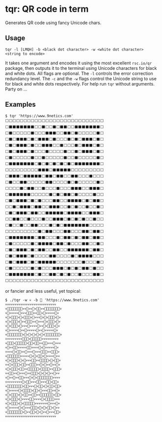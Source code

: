 # tqr: QR code in term
Generates QR code using fancy Unicode chars.

## Usage
`tqr -l [LMQH] -b <black dot character> -w <white dot character> <string to encode>`

It takes one argument and encodes it using the most
excellent `rsc.io/qr` package, then outputs it to the terminal using
Unicode characters for black and white dots. All
flags are optional. The `-l` controls the error correction redundancy
level. The `-c` and the `-w` flags control the Unicode string to use for
black and white dots respectively. For help run `tqr` without arguments.
Party on ...

## Examples

```shell
$ tqr 'https://www.9netics.com'
⬜️⬜️⬜️⬜️⬜️⬜️⬜️⬜️⬜️⬜️⬜️⬜️⬜️⬜️⬜️⬜️⬜️⬜️⬜️⬜️⬜️⬜️⬜️⬜️⬜️⬜️⬜️
⬜️⬛️⬛️⬛️⬛️⬛️⬛️⬛️⬜️⬜️⬛️⬜️⬜️⬛️⬜️⬛️⬛️⬜️⬜️⬛️⬛️⬛️⬛️⬛️⬛️⬛️⬜️
⬜️⬛️⬜️⬜️⬜️⬜️⬜️⬛️⬜️⬜️⬜️⬛️⬛️⬛️⬜️⬜️⬛️⬛️⬜️⬛️⬜️⬜️⬜️⬜️⬜️⬛️⬜️
⬜️⬛️⬜️⬛️⬛️⬛️⬜️⬛️⬜️⬛️⬛️⬛️⬜️⬛️⬜️⬜️⬜️⬛️⬜️⬛️⬜️⬛️⬛️⬛️⬜️⬛️⬜️
⬜️⬛️⬜️⬛️⬛️⬛️⬜️⬛️⬜️⬜️⬛️⬛️⬛️⬜️⬜️⬛️⬜️⬜️⬜️⬛️⬜️⬛️⬛️⬛️⬜️⬛️⬜️
⬜️⬛️⬜️⬛️⬛️⬛️⬜️⬛️⬜️⬜️⬜️⬛️⬜️⬜️⬜️⬜️⬛️⬜️⬜️⬛️⬜️⬛️⬛️⬛️⬜️⬛️⬜️
⬜️⬛️⬜️⬜️⬜️⬜️⬜️⬛️⬜️⬜️⬛️⬜️⬜️⬜️⬜️⬜️⬛️⬜️⬜️⬛️⬜️⬜️⬜️⬜️⬜️⬛️⬜️
⬜️⬛️⬛️⬛️⬛️⬛️⬛️⬛️⬜️⬛️⬜️⬛️⬜️⬛️⬜️⬛️⬜️⬛️⬜️⬛️⬛️⬛️⬛️⬛️⬛️⬛️⬜️
⬜️⬜️⬜️⬜️⬜️⬜️⬜️⬜️⬜️⬛️⬛️⬛️⬜️⬛️⬛️⬛️⬛️⬛️⬜️⬜️⬜️⬜️⬜️⬜️⬜️⬜️⬜️
⬜️⬛️⬛️⬛️⬜️⬛️⬛️⬛️⬛️⬛️⬜️⬛️⬛️⬜️⬛️⬛️⬜️⬜️⬛️⬛️⬜️⬜️⬜️⬛️⬜️⬜️⬜️
⬜️⬛️⬜️⬜️⬛️⬛️⬜️⬜️⬜️⬜️⬜️⬛️⬛️⬜️⬜️⬜️⬜️⬛️⬜️⬛️⬜️⬜️⬜️⬜️⬜️⬛️⬜️
⬜️⬜️⬜️⬜️⬛️⬜️⬛️⬛️⬜️⬜️⬛️⬜️⬜️⬜️⬛️⬜️⬜️⬜️⬛️⬛️⬛️⬜️⬜️⬛️⬛️⬛️⬜️
⬜️⬛️⬛️⬛️⬛️⬛️⬛️⬜️⬜️⬜️⬜️⬜️⬛️⬜️⬛️⬜️⬛️⬛️⬜️⬛️⬜️⬜️⬜️⬜️⬛️⬜️⬜️
⬜️⬛️⬜️⬛️⬛️⬛️⬜️⬛️⬜️⬛️⬜️⬜️⬜️⬛️⬛️⬜️⬜️⬛️⬛️⬛️⬛️⬜️⬛️⬜️⬛️⬛️⬜️
⬜️⬜️⬛️⬜️⬛️⬛️⬛️⬜️⬛️⬛️⬜️⬜️⬛️⬛️⬛️⬜️⬜️⬛️⬜️⬛️⬜️⬜️⬛️⬜️⬜️⬛️⬜️
⬜️⬛️⬜️⬛️⬛️⬛️⬜️⬛️⬛️⬜️⬜️⬛️⬛️⬛️⬛️⬛️⬜️⬛️⬛️⬛️⬛️⬜️⬜️⬛️⬛️⬛️⬜️
⬜️⬜️⬛️⬛️⬜️⬜️⬛️⬜️⬜️⬜️⬛️⬜️⬜️⬛️⬛️⬛️⬜️⬛️⬜️⬛️⬜️⬛️⬜️⬜️⬛️⬜️⬜️
⬜️⬛️⬜️⬜️⬛️⬜️⬜️⬛️⬛️⬜️⬜️⬜️⬛️⬜️⬛️⬜️⬛️⬛️⬛️⬛️⬛️⬛️⬛️⬜️⬜️⬜️⬜️
⬜️⬜️⬜️⬜️⬜️⬜️⬜️⬜️⬜️⬛️⬜️⬛️⬛️⬜️⬜️⬜️⬛️⬛️⬜️⬜️⬜️⬛️⬛️⬜️⬛️⬛️⬜️
⬜️⬛️⬛️⬛️⬛️⬛️⬛️⬛️⬜️⬛️⬛️⬜️⬜️⬜️⬛️⬜️⬛️⬛️⬜️⬛️⬜️⬛️⬛️⬜️⬛️⬛️⬜️
⬜️⬛️⬜️⬜️⬜️⬜️⬜️⬛️⬜️⬛️⬛️⬛️⬛️⬜️⬛️⬛️⬜️⬛️⬜️⬜️⬜️⬛️⬛️⬜️⬜️⬛️⬜️
⬜️⬛️⬜️⬛️⬛️⬛️⬜️⬛️⬜️⬛️⬛️⬜️⬜️⬛️⬛️⬜️⬜️⬛️⬛️⬛️⬛️⬛️⬛️⬜️⬛️⬛️⬜️
⬜️⬛️⬜️⬛️⬛️⬛️⬜️⬛️⬜️⬜️⬜️⬜️⬛️⬛️⬜️⬜️⬜️⬜️⬛️⬜️⬛️⬛️⬛️⬛️⬜️⬜️⬜️
⬜️⬛️⬜️⬛️⬛️⬛️⬜️⬛️⬜️⬛️⬛️⬛️⬛️⬛️⬜️⬜️⬜️⬜️⬜️⬜️⬜️⬛️⬜️⬜️⬜️⬛️⬜️
⬜️⬛️⬜️⬜️⬜️⬜️⬜️⬛️⬜️⬛️⬜️⬜️⬜️⬛️⬛️⬛️⬜️⬛️⬜️⬛️⬜️⬛️⬛️⬜️⬛️⬜️⬜️
⬜️⬛️⬛️⬛️⬛️⬛️⬛️⬛️⬜️⬛️⬜️⬜️⬛️⬛️⬜️⬛️⬜️⬛️⬜️⬜️⬛️⬜️⬜️⬜️⬛️⬛️⬜️
⬜️⬜️⬜️⬜️⬜️⬜️⬜️⬜️⬜️⬜️⬜️⬜️⬜️⬜️⬜️⬜️⬜️⬜️⬜️⬜️⬜️⬜️⬜️⬜️⬜️⬜️⬜️
```
or fancier and less useful, yet topical:
```shell
$ ./tqr -w 💀 -b 🎃 'https://www.9netics.com'  
💀💀💀💀💀💀💀💀💀💀💀💀💀💀💀💀💀💀💀💀💀💀💀💀💀💀💀
💀🎃🎃🎃🎃🎃🎃🎃💀💀🎃💀💀🎃💀🎃🎃💀💀🎃🎃🎃🎃🎃🎃🎃💀
💀🎃💀💀💀💀💀🎃💀💀💀🎃🎃🎃💀💀🎃🎃💀🎃💀💀💀💀💀🎃💀
💀🎃💀🎃🎃🎃💀🎃💀🎃🎃🎃💀🎃💀💀💀🎃💀🎃💀🎃🎃🎃💀🎃💀
💀🎃💀🎃🎃🎃💀🎃💀💀🎃🎃🎃💀💀🎃💀💀💀🎃💀🎃🎃🎃💀🎃💀
💀🎃💀🎃🎃🎃💀🎃💀💀💀🎃💀💀💀💀🎃💀💀🎃💀🎃🎃🎃💀🎃💀
💀🎃💀💀💀💀💀🎃💀💀🎃💀💀💀💀💀🎃💀💀🎃💀💀💀💀💀🎃💀
💀🎃🎃🎃🎃🎃🎃🎃💀🎃💀🎃💀🎃💀🎃💀🎃💀🎃🎃🎃🎃🎃🎃🎃💀
💀💀💀💀💀💀💀💀💀🎃🎃🎃💀🎃🎃🎃🎃🎃💀💀💀💀💀💀💀💀💀
💀🎃🎃🎃💀🎃🎃🎃🎃🎃💀🎃🎃💀🎃🎃💀💀🎃🎃💀💀💀🎃💀💀💀
💀🎃💀💀🎃🎃💀💀💀💀💀🎃🎃💀💀💀💀🎃💀🎃💀💀💀💀💀🎃💀
💀💀💀💀🎃💀🎃🎃💀💀🎃💀💀💀🎃💀💀💀🎃🎃🎃💀💀🎃🎃🎃💀
💀🎃🎃🎃🎃🎃🎃💀💀💀💀💀🎃💀🎃💀🎃🎃💀🎃💀💀💀💀🎃💀💀
💀🎃💀🎃🎃🎃💀🎃💀🎃💀💀💀🎃🎃💀💀🎃🎃🎃🎃💀🎃💀🎃🎃💀
💀💀🎃💀🎃🎃🎃💀🎃🎃💀💀🎃🎃🎃💀💀🎃💀🎃💀💀🎃💀💀🎃💀
💀🎃💀🎃🎃🎃💀🎃🎃💀💀🎃🎃🎃🎃🎃💀🎃🎃🎃🎃💀💀🎃🎃🎃💀
💀💀🎃🎃💀💀🎃💀💀💀🎃💀💀🎃🎃🎃💀🎃💀🎃💀🎃💀💀🎃💀💀
💀🎃💀💀🎃💀💀🎃🎃💀💀💀🎃💀🎃💀🎃🎃🎃🎃🎃🎃🎃💀💀💀💀
💀💀💀💀💀💀💀💀💀🎃💀🎃🎃💀💀💀🎃🎃💀💀💀🎃🎃💀🎃🎃💀
💀🎃🎃🎃🎃🎃🎃🎃💀🎃🎃💀💀💀🎃💀🎃🎃💀🎃💀🎃🎃💀🎃🎃💀
💀🎃💀💀💀💀💀🎃💀🎃🎃🎃🎃💀🎃🎃💀🎃💀💀💀🎃🎃💀💀🎃💀
💀🎃💀🎃🎃🎃💀🎃💀🎃🎃💀💀🎃🎃💀💀🎃🎃🎃🎃🎃🎃💀🎃🎃💀
💀🎃💀🎃🎃🎃💀🎃💀💀💀💀🎃🎃💀💀💀💀🎃💀🎃🎃🎃🎃💀💀💀
💀🎃💀🎃🎃🎃💀🎃💀🎃🎃🎃🎃🎃💀💀💀💀💀💀💀🎃💀💀💀🎃💀
💀🎃💀💀💀💀💀🎃💀🎃💀💀💀🎃🎃🎃💀🎃💀🎃💀🎃🎃💀🎃💀💀
💀🎃🎃🎃🎃🎃🎃🎃💀🎃💀💀🎃🎃💀🎃💀🎃💀💀🎃💀💀💀🎃🎃💀
💀💀💀💀💀💀💀💀💀💀💀💀💀💀💀💀💀💀💀💀💀💀💀💀💀💀💀
```